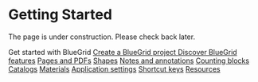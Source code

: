 # Getting Started

The page is under construction. Please check back later.

<section-starting-page>
<title>Discover BlueGrid</title>
<description>Get started with BlueGrid</description>
<spotlight>
    <a href="Projects.md" type="start">Create a BlueGrid project    </a>
    <a href="Features-and-functions.md" type="search">Discover BlueGrid features</a>
</spotlight>
<primary>
    <title>
        Pages and PDF blueprints
    </title>
    <a href="Folders.md"></a>
    <a href="PDFs.md">Pages and PDFs</a>
</primary>
<secondary>
    <title>
        Catalogs, materials, shapes, annotations and quantities
    </title>
    <a href="Shape-tools.md">Shapes</a>
    <a href="Annotation-tools.md">Notes and annotations</a>
    <a href="Block-tools.md">Counting blocks</a>
    <a href="Tree-Catalog.md">Catalogs</a>
    <a href="Material.md">Materials</a>
</secondary>
<misc>
<cards>
    <title>Others</title>
    <a href="Settings.md">Application settings</a>
    <a href="Shortcut-Keys.md">Shortcut keys</a>
    <a href="Resources.md">Resources</a>
</cards>

  
</misc>

</section-starting-page>